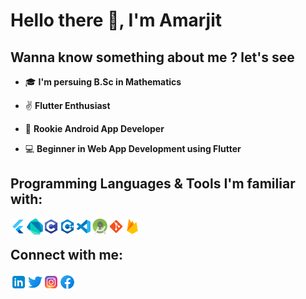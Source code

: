 # Hello there 👋, I'm Amarjit

## Wanna know something about me ? let's see

- 🎓 **I'm persuing B.Sc in Mathematics**

- ✌  **Flutter Enthusiast**

- 📱  **Rookie Android App Developer**

- 💻 **Beginner in Web App Development using Flutter**

## Programming Languages & Tools I'm familiar with:

[<img align="left" alt="Flutter" width="26px" src="https://github.com/AmarjitM13/AmarjitM13/blob/master/Icons/flutter.png" />][website]
[<img align="left" alt="Dart" width="26px" src="https://github.com/AmarjitM13/AmarjitM13/blob/master/Icons/dart.png" />][website]
[<img align="left" alt="C" width="26px" src="https://github.com/AmarjitM13/AmarjitM13/blob/master/Icons/c.png" />][website]
[<img align="left" alt="C++" width="26px" src="https://github.com/AmarjitM13/AmarjitM13/blob/master/Icons/c++.png" />][website]
[<img align="left" alt="VS Code" width="26px" src="https://github.com/AmarjitM13/AmarjitM13/blob/master/Icons/vs-code.png" />][website]
[<img align="left" alt="Android Studio" width="26px" src="https://github.com/AmarjitM13/AmarjitM13/blob/master/Icons/android-studio.png" />][website]
[<img align="left" alt="Git" width="26px" src="https://github.com/AmarjitM13/AmarjitM13/blob/master/Icons/git.png" />][website]
[<img align="left" alt="Firebase" width="26px" src="https://github.com/AmarjitM13/AmarjitM13/blob/master/Icons/firebase.png" />][website]

<br />

## Connect with me:

[<img align="left" alt="Linkedin" width="26px" src="https://github.com/AmarjitM13/AmarjitM13/blob/master/Icons/linkedin.png" />][linkedin]
[<img align="left" alt="Twitter" width="26px" src="https://github.com/AmarjitM13/AmarjitM13/blob/master/Icons/twitter.png" />][twitter]
[<img align="left" alt="Instagram" width="26px" src="https://github.com/AmarjitM13/AmarjitM13/blob/master/Icons/instagram.png" />][instagram]
[<img align="left" alt="Facebook" width="26px" src="https://github.com/AmarjitM13/AmarjitM13/blob/master/Icons/facebook.png" />][facebook]

</details>

[website]: https://github.com/AmarjitM13
[twitter]: https://twitter.com/AmarjitM13
[instagram]: https://instagram.com/
[linkedin]: https://www.linkedin.com/in/amarjit-mallick-53a89a187/
[facebook]: https://facebook.com

